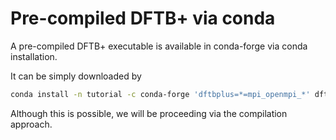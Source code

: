 # Pre-compiled DFTB+ via conda

A pre-compiled DFTB+ executable is available in conda-forge via conda installation. 

It can be simply downloaded by

```bash
conda install -n tutorial -c conda-forge 'dftbplus=*=mpi_openmpi_*' dftbplus-tools dftbplus-python
```

Although this is possible, we will be proceeding via the compilation approach. 











